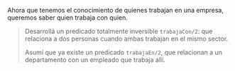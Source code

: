 Ahora que tenemos el conocimiento de quienes trabajan en una empresa, queremos saber quien trabaja con quien.

> Desarrollá un predicado totalmente inversible `trabajaCon/2`: que relaciona a dos personas cuando ambas trabajan en el mismo sector.
> 
> Asumí que ya existe un predicado `trabajaEn/2`, que relacionan a un departamento con un empleado que trabaja allí.